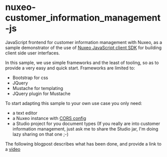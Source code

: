 nuxeo-customer_information_management-js
========================================

JavaScript frontend for customer information management with Nuxeo, as a sample demonstrator of the use of [Nuxeo JavaScript client SDK](https://github.com/nuxeo/nuxeo-js-client) for building client side user interfaces.

In this sample, we use simple frameworks and the least of tooling, so as to provide a very easy and quick start. Frameworks are limited to:
- Bootstrap for css
- JQuery
- Mustache for templating
- JQuery plugin for Mustache

To start adapting this sample to your own use case you only need:
- a text editor
- a Nuxeo instance with [CORS config](http://doc.nuxeo.com/x/vIvZ) 
- a Studio project for you document types (If you really are into customer information management, just ask me to share the Studio jar, I'm doing lazy sharing on that one ;-)

The following blogpost describes what has been done, and provide a link to a [video](http://www.nuxeo.com/blog/development/2014/03/developping-content-application-mustachejs-bootstrap-nuxeojs/) 

